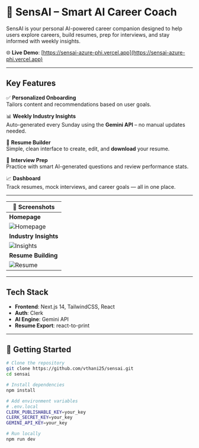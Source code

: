 # 🎯 SensAI – Smart AI Career Coach

SensAI is your personal AI-powered career companion designed to help users explore careers, build resumes, prep for interviews, and stay informed with weekly insights.

🌐 **Live Demo**: [https://sensai-azure-phi.vercel.app](https://sensai-azure-phi.vercel.app)

---

## Key Features

✅ **Personalized Onboarding**  
Tailors content and recommendations based on user goals.

📊 **Weekly Industry Insights**  
Auto-generated every Sunday using the **Gemini API** – no manual updates needed.

📄 **Resume Builder**  
Simple, clean interface to create, edit, and **download** your resume.

🎤 **Interview Prep**  
Practice with smart AI-generated questions and review performance stats.

📈 **Dashboard**  
Track resumes, mock interviews, and career goals — all in one place.

---
| 📸 Screenshots |
|------------------------|
| **Homepage** |
| ![Homepage](https://hc-cdn.hel1.your-objectstorage.com/s/v3/e22f7b75aa0a1a0012fb0840c3702ae3edc951fd_image.png) |
| **Industry Insights** |
| ![Insights](https://hc-cdn.hel1.your-objectstorage.com/s/v3/9bff18df934825170c9c07dccabfb270af4af2a4_image.png) |
| **Resume Building** |
| ![Resume](https://hc-cdn.hel1.your-objectstorage.com/s/v3/a3ace0e948ed80ea4ff704a4bfa28111aeeb2819_image.png) |
---

## Tech Stack

- **Frontend**: Next.js 14, TailwindCSS, React
- **Auth**: Clerk
- **AI Engine**: Gemini API
- **Resume Export**: react-to-print

---

## 🚀 Getting Started

```bash
# Clone the repository
git clone https://github.com/vthani25/sensai.git
cd sensai

# Install dependencies
npm install

# Add environment variables
# .env.local
CLERK_PUBLISHABLE_KEY=your_key
CLERK_SECRET_KEY=your_key
GEMINI_API_KEY=your_key

# Run locally
npm run dev
